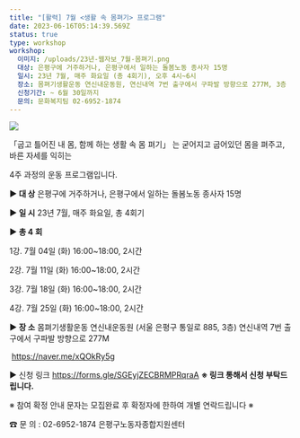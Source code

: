 ```yaml
---
title: "[활력] 7월 <생활 속 몸펴기> 프로그램"
date: 2023-06-16T05:14:39.569Z
status: true
type: workshop
workshop:
  이미지: /uploads/23년-웹자보_7월-몸펴기.png
  대상: 은평구에 거주하거나, 은평구에서 일하는 돌봄노동 종사자 15명
  일시: 23년 7월, 매주 화요일 (총 4회기), 오후 4시~6시
  장소: 몸펴기생활운동 연신내운동원, 연신내역 7번 출구에서 구파발 방향으로 277M, 3층
  신청기간: ~ 6월 30일까지
  문의: 문화복지팀 02-6952-1874
---
```

![](/uploads/23년-웹자보_7월-몸펴기.png)

「굽고 틀어진 내 몸, 함께 하는 생활 속 몸 펴기」 는 굳어지고 굽어있던 몸을 펴주고, 바른 자세를 익히는

4주 과정의 운동 프로그램입니다.

**▶ 대 상** 은평구에 거주하거나, 은평구에서 일하는 돌봄노동 종사자 15명

**▶ 일 시** 23년 7월, 매주 화요일, 총 4회기

**▶ 총 4 회**

1강. 7월 04일 (화) 16:00~18:00, 2시간

2강. 7월 11일 (화) 16:00~18:00, 2시간

3강. 7월 18일 (화) 16:00~18:00, 2시간

4강. 7월 25일 (화) 16:00~18:00, 2시간

**▶ 장 소** [](https://forms.gle/SGEyjZECBRMPRqraA)몸펴기생활운동 연신내운동원 (서울 은평구 통일로 885, 3층) 
              연신내역 7번 출구에서 구파발 방향으로 277M

 ﻿   <https://naver.me/xQOkRy5g>

▶ 신청 링크 <https://forms.gle/SGEyjZECBRMPRqraA>
**※ 링크 통해서 신청 부탁드립니다.**

※ 참여 확정 안내 문자는 모집완료 후 확정자에 한하여 개별 연락드립니다 ※

☎ 문 의 : 02-6952-1874 은평구노동자종합지원센터